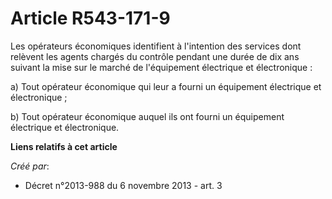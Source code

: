 # Article R543-171-9

Les opérateurs économiques identifient à l'intention des services dont relèvent les agents chargés du contrôle pendant une
durée de dix ans suivant la mise sur le marché de l'équipement électrique et électronique :

a) Tout opérateur économique qui leur a fourni un équipement électrique et électronique ;

b) Tout opérateur économique auquel ils ont fourni un équipement électrique et électronique.

**Liens relatifs à cet article**

_Créé par_:

  - Décret n°2013-988 du 6 novembre 2013 - art. 3
